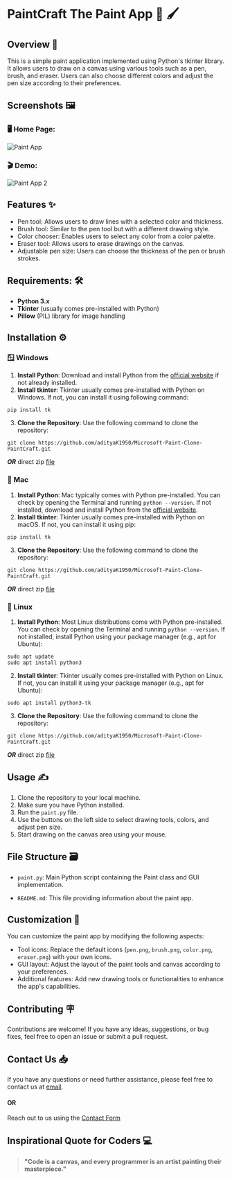# PaintCraft The Paint App 🎨 🖌️

## Overview 📖

This is a simple paint application implemented using Python's tkinter library. It allows users to draw on a canvas using various tools such as a pen, brush, and eraser. Users can also choose different colors and adjust the pen size according to their preferences.

## Screenshots 🖼️

### 🖥️ Home Page:
![Paint App](https://github.com/adityaK1950/Flappy-Santa-Hand-Game/assets/156563981/c9ccc947-5667-46b1-8ed4-0ea774c60fed)

### 🎬 Demo:
![Paint App 2](https://github.com/adityaK1950/Flappy-Santa-Hand-Game/assets/156563981/93d65417-fc18-4fee-8171-6610ae96835e)


## Features ✨

- Pen tool: Allows users to draw lines with a selected color and thickness.
- Brush tool: Similar to the pen tool but with a different drawing style.
- Color chooser: Enables users to select any color from a color palette.
- Eraser tool: Allows users to erase drawings on the canvas.
- Adjustable pen size: Users can choose the thickness of the pen or brush strokes.

## Requirements: 🛠️

- **Python 3.x**
- **Tkinter** (usually comes pre-installed with Python)
- **Pillow** (PIL) library for image handling


## Installation ⚙️

### 🪟 Windows 

1. **Install Python**: Download and install Python from the [official website](https://www.python.org/downloads/) if not already installed.
2. **Install tkinter**: Tkinter usually comes pre-installed with Python on Windows. If not, you can install it using following command:
```
pip install tk
```
3. **Clone the Repository**: Use the following command to clone the repository:
```
git clone https://github.com/adityaK1950/Microsoft-Paint-Clone-PaintCraft.git

```
***OR*** direct zip [file](https://github.com/adityaK1950/Microsoft-Paint-Clone-PaintCraft)


### 🍏 Mac

1. **Install Python**: Mac typically comes with Python pre-installed. You can check by opening the Terminal and running `python --version`. If not installed, download and install Python from the [official website](https://www.python.org/downloads/).
2. **Install tkinter**: Tkinter usually comes pre-installed with Python on macOS. If not, you can install it using pip:
```
pip install tk
```
3. **Clone the Repository**: Use the following command to clone the repository:
```
git clone https://github.com/adityaK1950/Microsoft-Paint-Clone-PaintCraft.git
```
***OR*** direct zip [file](https://github.com/adityaK1950/Microsoft-Paint-Clone-PaintCraft)


### 🐧 Linux

1. **Install Python**: Most Linux distributions come with Python pre-installed. You can check by opening the Terminal and running `python --version`. If not installed, install Python using your package manager (e.g., apt for Ubuntu):
```
sudo apt update
sudo apt install python3
```
2. **Install tkinter**: Tkinter usually comes pre-installed with Python on Linux. If not, you can install it using your package manager (e.g., apt for Ubuntu):
```
sudo apt install python3-tk
```
3. **Clone the Repository**: Use the following command to clone the repository:
```
git clone https://github.com/adityaK1950/Microsoft-Paint-Clone-PaintCraft.git
```
***OR*** direct zip [file](https://github.com/adityaK1950/Microsoft-Paint-Clone-PaintCraft)


## Usage ✍ 

1. Clone the repository to your local machine.
2. Make sure you have Python installed.
3. Run the `paint.py` file.
4. Use the buttons on the left side to select drawing tools, colors, and adjust pen size.
5. Start drawing on the canvas area using your mouse.

## File Structure 🗃️

- `paint.py`: Main Python script containing the Paint class and GUI implementation.

- `README.md`: This file providing information about the paint app.


## Customization 🔧

You can customize the paint app by modifying the following aspects:

- Tool icons: Replace the default icons (`pen.png`, `brush.png`, `color.png`, `eraser.png`) with your own icons.
- GUI layout: Adjust the layout of the paint tools and canvas according to your preferences.
- Additional features: Add new drawing tools or functionalities to enhance the app's capabilities.

## Contributing 🪧

Contributions are welcome! If you have any ideas, suggestions, or bug fixes, feel free to open an issue or submit a pull request.

## Contact Us 📥

If you have any questions or need further assistance, please feel free to contact us at [email]( adityakakadeoffice@gmail.com).
#### OR
Reach out to us using the [Contact Form](https://forms.gle/cEcJ9uEiz1XVbsuw8)

## Inspirational Quote for Coders 💻
> #### "Code is a canvas, and every programmer is an artist painting their masterpiece."

